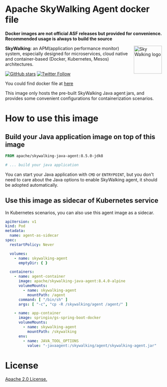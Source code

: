 # Apache SkyWalking Agent docker file

**Docker images are not official ASF releases but provided for convenience. Recommended usage is always to build the
source**

<img src="https://skywalking.apache.org/assets/logo.svg" alt="Sky Walking logo" height="90px" align="right" />

**SkyWalking**: an APM(application performance monitor) system, especially designed for microservices, cloud native and
container-based (Docker, Kubernetes, Mesos) architectures.

[![GitHub stars](https://img.shields.io/github/stars/apache/skywalking.svg?style=for-the-badge&label=Stars&logo=github)](https://github.com/apache/skywalking)
[![Twitter Follow](https://img.shields.io/twitter/follow/asfskywalking.svg?style=for-the-badge&label=Follow&logo=twitter)](https://twitter.com/AsfSkyWalking)

You could find docker file at [here](https://github.com/apache/skywalking-docker)

This image only hosts the pre-built SkyWalking Java agent jars, and provides some convenient configurations for
containerization scenarios.

# How to use this image

## Build your Java application image on top of this image

```dockerfile
FROM apache/skywalking-java-agent:8.5.0-jdk8

# ... build your java application
```

You can start your Java application with `CMD` or `ENTRYPOINT`, but you don't need to care about the Java options to
enable SkyWalking agent, it should be adopted automatically.

## Use this image as sidecar of Kubernetes service

In Kubernetes scenarios, you can also use this agent image as a sidecar.

```yaml
apiVersion: v1
kind: Pod
metadata:
  name: agent-as-sidecar
spec:
  restartPolicy: Never

  volumes:
    - name: skywalking-agent
      emptyDir: { }

  containers:
    - name: agent-container
      image: apache/skywalking-java-agent:8.4.0-alpine
      volumeMounts:
        - name: skywalking-agent
          mountPath: /agent
      command: [ "/bin/sh" ]
      args: [ "-c", "cp -R /skywalking/agent /agent/" ]

    - name: app-container
      image: springio/gs-spring-boot-docker
      volumeMounts:
        - name: skywalking-agent
          mountPath: /skywalking
      env:
        - name: JAVA_TOOL_OPTIONS
          value: "-javaagent:/skywalking/agent/skywalking-agent.jar"
```

# License

[Apache 2.0 License.](/LICENSE)
